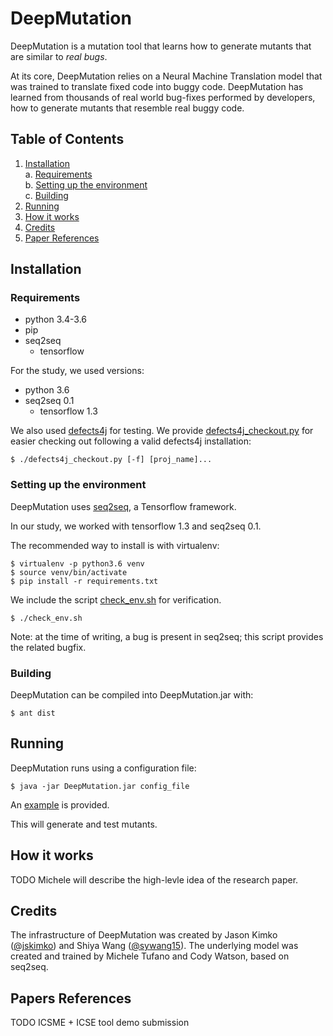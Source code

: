 # DeepMutation
DeepMutation is a mutation tool that learns how to generate mutants that are 
similar to *real bugs*.

At its core, DeepMutation relies on a Neural Machine Translation model that was
trained to translate fixed code into buggy code. DeepMutation has learned from
thousands of real world bug-fixes performed by developers, how to generate 
mutants that resemble real buggy code.

## Table of Contents
1. [Installation](#install)  
  a. [Requirements](#reqs)  
  b. [Setting up the environment](#setup)  
  c. [Building](#build)  
2. [Running](#run)
3. [How it works](#how)
4. [Credits](#credits)
5. [Paper References](#refs)

<a name="install"></a>
## Installation

<a name="reqs"></a>
### Requirements
- python 3.4-3.6
- pip
- seq2seq
  - tensorflow

For the study, we used versions:
- python 3.6
- seq2seq 0.1
  - tensorflow 1.3

We also used [defects4j](https://github.com/rjust/defects4j) for testing.
We provide [defects4j_checkout.py](defects4j_checkout.py) for easier
checking out following a valid defects4j installation:

```
$ ./defects4j_checkout.py [-f] [proj_name]...
```

<a name="setup"></a>
### Setting up the environment
DeepMutation uses [seq2seq](https://github.com/google/seq2seq.git), a 
Tensorflow framework.

In our study, we worked with tensorflow 1.3 and seq2seq 0.1.  

The recommended way to install is with virtualenv:

```
$ virtualenv -p python3.6 venv
$ source venv/bin/activate
$ pip install -r requirements.txt
```


We include the script [check_env.sh](check_env.sh) for verification.

```
$ ./check_env.sh
```

Note: at the time of writing, a bug is present in seq2seq; this script provides
the related bugfix.

<a name="build"></a>
### Building
DeepMutation can be compiled into DeepMutation.jar with:
```
$ ant dist
```

<a name="run"></a>
## Running
DeepMutation runs using a configuration file:
```
$ java -jar DeepMutation.jar config_file
```
An [example](config) is provided.

This will generate and test mutants.

<a name="how"></a>
## How it works
TODO Michele will describe the high-levle idea of the research paper.

<a name="credits"></a>
## Credits
The infrastructure of DeepMutation was created by Jason Kimko ([@jskimko](https://github.com/jskimko)) and Shiya Wang ([@sywang15](https://github.com/sywang15)).
The underlying model was created and trained by Michele Tufano and Cody Watson, based on seq2seq.

<a name="refs"></a>
## Papers References
TODO ICSME + ICSE tool demo submission
